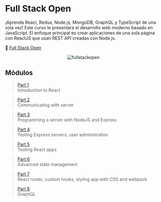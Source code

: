 # Full Stack Open

¡Aprenda React, Redux, Node.js, MongoDB, GraphQL y TypeScript de una sola vez! Este curso le presentará el desarrollo web moderno basado en JavaScript. El enfoque principal es crear aplicaciones de una sola página con ReactJS que usan REST API creadas con Node.js.

🔗 [Full Stack Open](https://fullstackopen.com/es/)

<p align="center">
    <img src="https://i.ibb.co/qYNrg6D/fullstackopen-cover-purple.png"
        alt="fullstackopen"
    />
</p>

## Módulos

> [Part 1](https://github.com/ZairBulos/full-stack-open/tree/main/part1) <br/>
> Introduction to React

> [Part 2](https://github.com/ZairBulos/full-stack-open/tree/main/part2) <br/>
> Communicating with server

> [Part 3](https://github.com/ZairBulos/full-stack-open/tree/main/part3) <br/>
> Programming a server with NodeJS and Express

> [Part 4](https://github.com/ZairBulos/full-stack-open/tree/main/part4) <br/>
> Testing Express servers, user administration

> [Part 5](https://github.com/ZairBulos/full-stack-open/tree/main/part5) <br/>
> Testing React apps

> [Part 6](https://github.com/ZairBulos/full-stack-open/tree/main/part6) <br/>
> Advanced state management

> [Part 7](https://github.com/ZairBulos/full-stack-open/tree/main/part7) <br/>
> React router, custom hooks, styling app with CSS and webpack

> [Part 8](https://github.com/ZairBulos/full-stack-open/tree/main/part8) <br/>
> GraphQL